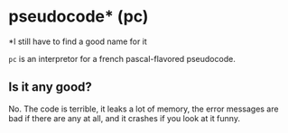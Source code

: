 # pseudocode\* (pc)

\*I still have to find a good name for it

`pc` is an interpretor for a french pascal-flavored pseudocode.

## Is it any good?

No.
The code is terrible, it leaks a lot of memory, the error messages are bad
if there are any at all, and it crashes if you look at it funny.

